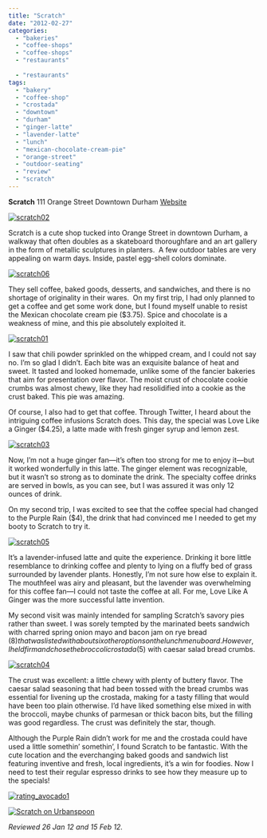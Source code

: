 ```yaml
---
title: "Scratch"
date: "2012-02-27"
categories: 
  - "bakeries"
  - "coffee-shops"
  - "coffee-shops"
  - "restaurants"
  
  - "restaurants"
tags: 
  - "bakery"
  - "coffee-shop"
  - "crostada"
  - "downtown"
  - "durham"
  - "ginger-latte"
  - "lavender-latte"
  - "lunch"
  - "mexican-chocolate-cream-pie"
  - "orange-street"
  - "outdoor-seating"
  - "review"
  - "scratch"
---
```


**Scratch** 111 Orange Street Downtown Durham [Website](http://piefantasy.com/)

[![](http://s3.amazonaws.com/thegourmez-wpmedia/2012/02/scratch02.jpg "scratch02")](http://s3.amazonaws.com/thegourmez-wpmedia/2012/02/scratch02.jpg)

Scratch is a cute shop tucked into Orange Street in downtown Durham, a walkway that often doubles as a skateboard thoroughfare and an art gallery in the form of metallic sculptures in planters.  A few outdoor tables are very appealing on warm days. Inside, pastel egg-shell colors dominate.

[![](http://s3.amazonaws.com/thegourmez-wpmedia/2012/02/scratch06.jpg "scratch06")](http://s3.amazonaws.com/thegourmez-wpmedia/2012/02/scratch06.jpg)

They sell coffee, baked goods, desserts, and sandwiches, and there is no shortage of originality in their wares.  On my first trip, I had only planned to get a coffee and get some work done, but I found myself unable to resist the Mexican chocolate cream pie ($3.75). Spice and chocolate is a weakness of mine, and this pie absolutely exploited it.

[![](http://s3.amazonaws.com/thegourmez-wpmedia/2012/02/scratch01.jpg "scratch01")](http://s3.amazonaws.com/thegourmez-wpmedia/2012/02/scratch01.jpg)

I saw that chili powder sprinkled on the whipped cream, and I could not say no. I’m so glad I didn’t. Each bite was an exquisite balance of heat and sweet. It tasted and looked homemade, unlike some of the fancier bakeries that aim for presentation over flavor. The moist crust of chocolate cookie crumbs was almost chewy, like they had resolidified into a cookie as the crust baked. This pie was amazing.

Of course, I also had to get that coffee. Through Twitter, I heard about the intriguing coffee infusions Scratch does. This day, the special was Love Like a Ginger ($4.25), a latte made with fresh ginger syrup and lemon zest.

[![](http://s3.amazonaws.com/thegourmez-wpmedia/2012/02/scratch03.jpg "scratch03")](http://s3.amazonaws.com/thegourmez-wpmedia/2012/02/scratch03.jpg)

Now, I’m not a huge ginger fan—it’s often too strong for me to enjoy it—but it worked wonderfully in this latte. The ginger element was recognizable, but it wasn’t so strong as to dominate the drink. The specialty coffee drinks are served in bowls, as you can see, but I was assured it was only 12 ounces of drink.

On my second trip, I was excited to see that the coffee special had changed to the Purple Rain ($4), the drink that had convinced me I needed to get my booty to Scratch to try it.

[![](http://s3.amazonaws.com/thegourmez-wpmedia/2012/02/scratch05.jpg "scratch05")](http://s3.amazonaws.com/thegourmez-wpmedia/2012/02/scratch05.jpg)

It’s a lavender-infused latte and quite the experience. Drinking it bore little resemblance to drinking coffee and plenty to lying on a fluffy bed of grass surrounded by lavender plants. Honestly, I’m not sure how else to explain it. The mouthfeel was airy and pleasant, but the lavender was overwhelming for this coffee fan—I could not taste the coffee at all. For me, Love Like A Ginger was the more successful latte invention.

My second visit was mainly intended for sampling Scratch’s savory pies rather than sweet. I was sorely tempted by the marinated beets sandwich with charred spring onion mayo and bacon jam on rye bread ($8) that was listed with about six other options on the lunch menu board. However, I held firm and chose the broccoli crostada ($5) with caesar salad bread crumbs.

[![](http://s3.amazonaws.com/thegourmez-wpmedia/2012/02/scratch04.jpg "scratch04")](http://s3.amazonaws.com/thegourmez-wpmedia/2012/02/scratch04.jpg)

The crust was excellent: a little chewy with plenty of buttery flavor. The caesar salad seasoning that had been tossed with the bread crumbs was essential for livening up the crostada, making for a tasty filling that would have been too plain otherwise. I’d have liked something else mixed in with the broccoli, maybe chunks of parmesan or thick bacon bits, but the filling was good regardless. The crust was definitely the star, though.

Although the Purple Rain didn’t work for me and the crostada could have used a little somethin’ somethin’, I found Scratch to be fantastic. With the cute location and the everchanging baked goods and sandwich list featuring inventive and fresh, local ingredients, it’s a win for foodies. Now I need to test their regular espresso drinks to see how they measure up to the specials!

[![](http://s3.amazonaws.com/thegourmez-wpmedia/2009/02/rating_avocado1.gif "rating_avocado1")](http://s3.amazonaws.com/thegourmez-wpmedia/2009/02/rating_avocado1.gif)

[![Scratch on Urbanspoon](http://www.urbanspoon.com/b/link/1528885/minilink.gif)](http://www.urbanspoon.com/r/25/1528885/restaurant/Downtown-Durham/Scratch-Durham)

_Reviewed 26 Jan 12 and 15 Feb 12._
